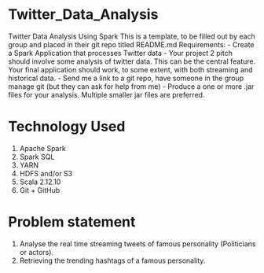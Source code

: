 # Twitter_Data_Analysis

Twitter Data Analysis Using Spark
This is a template, to be filled out by each group and placed in their git repo titled README.md Requirements: - Create a Spark Application that processes Twitter data - Your project 2 pitch should involve some analysis of twitter data. This can be the central feature. Your final application should work, to some extent, with both streaming and historical data. - Send me a link to a git repo, have someone in the group manage git (but they can ask for help from me) - Produce a one or more .jar files for your analysis. Multiple smaller jar files are preferred.

# Technology Used
1. Apache Spark
2. Spark SQL
3. YARN
4. HDFS and/or S3
5. Scala 2.12.10
6. Git + GitHub

# Problem statement

1. Analyse the real time streaming tweets of famous personality (Politicians or actors).
2. Retrieving the trending hashtags of a famous personality.


